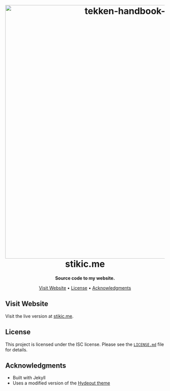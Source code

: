 <h1 align="center">
  <br>
  <img src="https://i.imgur.com/2PZ76so.png" alt="tekken-handbook-logo" width="800"></a>
  <br>
    stikic.me
  <br>
</h1>

<p align=center>
  <b> Source code to my website. </b>
</p>

<p align="center">
  <a href="#view">Visit Website</a> •
  <a href="#license">License</a> •
  <a href="#acknowledgments">Acknowledgments</a>
</p>

## Visit Website
Visit the live version at [stikic.me](https://stikic.me).

## License
This project is licensed under the ISC license. Please see the [`LICENSE.md`](LICENSE.md)
file for details.

## Acknowledgments
* Built with Jekyll
* Uses a modified version of the [Hydeout theme](https://github.com/fongandrew/hydeout)
